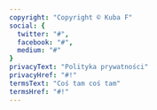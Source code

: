 ```yaml
---
copyright: "Copyright © Kuba F"
social: {
  twitter: "#",
  facebook: "#",
  medium: "#"
}
privacyText: "Polityka prywatności"
privacyHref: "#!"
termsText: "Coś tam coś tam"
termsHref: "#!"
---
```

